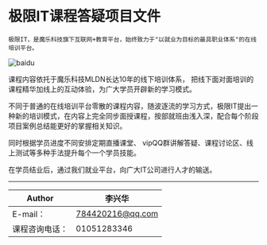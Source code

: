 极限IT课程答疑项目文件
===========================
```
极限IT，是魔乐科技旗下互联网+教育平台，始终致力于"以就业为目标的最具职业体系"的在线培训平台。
```
![baidu](https://github.com/answer/jixianit.png "极限IT程序员")
<p>课程内容依托于魔乐科技MLDN长达10年的线下培训体系， 把线下面对面培训的课程精华加线上的互动体验，为广大学员开辟新的学习模式。</p>
<p>不同于普通的在线培训平台零散的课程内容，随波逐流的学习方式，极限IT提出一种新的培训模式，在内容上完全同步面授课程，按部就班由浅入深，配合每个阶段项目案例总结能更好的掌握相关知识。</p>
<p>同时根据学员进度不同安排定期直播课堂、 vipQQ群讲解答疑、课程讨论区、线上测试等多种手法提升每个一个学员技能。</p>
<p>在学员结业后，通过我们就业平台，向广大IT公司进行人才的输送。</p>

****
	
|Author|李兴华|
|---|---
|E-mail：|784420216@qq.com
|课程咨询电话：|01051283346

